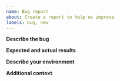 ```yaml
---
name: Bug report
about: Create a report to help us improve
labels: bug, new
---
```


<!-- Thanks for deciding to open an issue. Before submitting, please see the following information. -->

<!-- Before opening a new issue, please search our existing issues: https://github.com/zowe/zowe-cli-sample-scripts/issues -->

**Describe the bug**

<!-- A clear and concise description of the bug or error. -->

**Expected and actual results**

<!--
Details about the behavior:
1. Expected behavior:
2. Actual behavior:
3. Applicable log files:

-->
**Describe your environment**

<!--
- Node.js and NPM versions installed (run `node --version`, `npm --version`):
- Environment variables in use:
- Operating system and version:
- Shell/terminal (bash, cmd, powershell, etc...):
- For more information, see Gathering information to troubleshoot Imperative
-->

**Additional context**

<!-- Add any other context about the problem here. -->